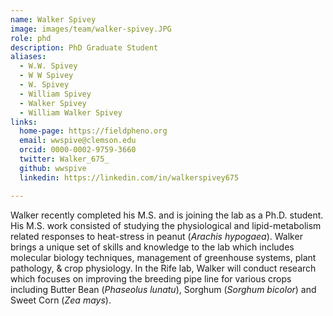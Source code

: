 ```yaml
---
name: Walker Spivey
image: images/team/walker-spivey.JPG
role: phd
description: PhD Graduate Student
aliases:
  - W.W. Spivey
  - W W Spivey
  - W. Spivey
  - William Spivey
  - Walker Spivey
  - William Walker Spivey
links:
  home-page: https://fieldpheno.org
  email: wwspive@clemson.edu
  orcid: 0000-0002-9759-3660
  twitter: Walker_675_
  github: wwspive
  linkedin: https://linkedin.com/in/walkerspivey675

---
```


Walker recently completed his M.S. and is joining the lab as a Ph.D. student. His M.S. work consisted of studying the physiological and lipid-metabolism related responses to heat-stress in peanut (*Arachis hypogaea*). Walker brings a unique set of skills and knowledge to the lab which includes molecular biology techniques, management of greenhouse systems, plant pathology, & crop physiology. 
In the Rife lab, Walker will conduct research which focuses on improving the breeding pipe line for various crops including Butter Bean (*Phaseolus lunatu*), Sorghum (*Sorghum bicolor*) and Sweet Corn (*Zea mays*). 